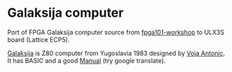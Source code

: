 # Galaksija computer

Port of FPGA Galaksija computer source
from [fpga101-workshop](https://github.com/mmicko/fpga101-workshop) to
ULX3S board (Lattice ECP5).

[Galaksija](https://en.wikipedia.org/wiki/Galaksija) is Z80 computer from
Yugoslavia 1983 designed by [Voja Antonic](https://en.wikipedia.org/wiki/Voja_Antoni%C4%87).
It has BASIC and a good [Manual](https://www.dejanristanovic.com/rac1/rac1umet.htm)
(try google translate).
